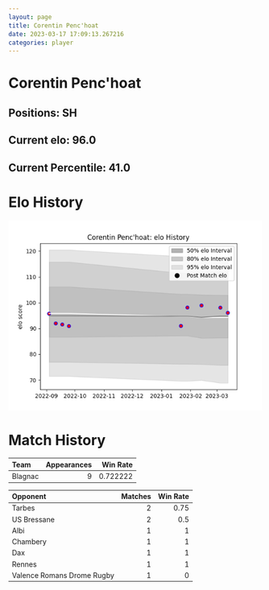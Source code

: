 ```yaml
---  
layout: page  
title: Corentin Penc'hoat  
date: 2023-03-17 17:09:13.267216  
categories: player  
---
```

# Corentin Penc'hoat

## Positions: SH

## Current elo: 96.0

## Current Percentile: 41.0

# Elo History


![elo history](history_CorentinPenc'hoat.png)
# Match History


| Team    |   Appearances |   Win Rate |
|:--------|--------------:|-----------:|
| Blagnac |             9 |   0.722222 |

| Opponent                   |   Matches |   Win Rate |
|:---------------------------|----------:|-----------:|
| Tarbes                     |         2 |       0.75 |
| US Bressane                |         2 |       0.5  |
| Albi                       |         1 |       1    |
| Chambery                   |         1 |       1    |
| Dax                        |         1 |       1    |
| Rennes                     |         1 |       1    |
| Valence Romans Drome Rugby |         1 |       0    |